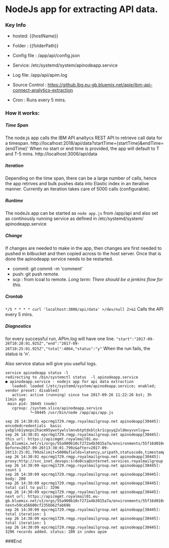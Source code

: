 #  NodeJs app for extracting API data. 

### Key Info

- hosted:   {{hostName}}
- Folder : {{folderPath}}
- Config file : /app/api/config.json
- Service: /etc/systemd/system/apinodeapp.service 
- Log file: /app/api/apim.log

- Source Control : https://github.lbg.eu-gb.bluemix.net/apie/ibm-api-connect-analytics-extraction
- Cron : Runs every 5 mins.

### How it works:

##### Time Span
The node.js app calls the IBM API analtycs  REST API to retrieve call data for a timespan.
http://localhost:2018/api/data?startTime={startTime}&endTime={endTime}'
When no start or end time is provided, the app will default to T and T-5 mins. http://localhost:3006/api/data

##### Iteration 
Depending on the time span, there can be a large number of calls, hence the app retrives and bulk pushes data into Elastic index in an iterative manner. Currently an iteration takes care of 5000 calls (configurable).

##### Runtime
The nodeJs app can be started as `node app.js` from /app/api and also set as continously running service  as defined in /etc/systemd/system/ apinodeapp.service 

##### Change
If changes are needed to make in the app, then changes are first needed to pushed in bitbucket and then copied across to the host server. Once that is done the apinodeapp service needs to be restarted.
 - commit:   git commit -m 'comment'
 - push: git push remote.
 - scp : from lcoal to remote.
*Long term: There should be a jenkins flow for this.*

##### Crontab
`*/5 * * * * curl 'localhost:3006/api/data' >/dev/null 2>&1`
Calls the API every 5 mins.
##### Diagnostics
for every successful run, APIm.log will have one line.
`"start":"2017-09-26T10:20:01.925Z","end":"2017-09-26T10:25:01.925Z","total":4064,"status":"y"`
When the run fails, the status is 'n'.

Also service status will give you useful logs.


    service apinodeapp status -l
    redirecting to /bin/systemctl status  -l apinodeapp.service
    ● apinodeapp.service - nodejs app for api data extraction
       loaded: loaded (/etc/systemd/system/apinodeapp.service; enabled; vendor preset: disabled)
       active: active (running) since tue 2017-09-26 11:22:26 bst; 3h 11min ago
     main pid: 30445 (node)
       cgroup: /system.slice/apinodeapp.service
               └─30445 /usr/bin/node /app/api/app.js
    
    sep 26 14:30:01 epcrmg1729.rmgp.royalmailgroup.net apinodeapp[30445]: encodedcredentials  basic yxbplnb1ymxpc2hacm95ywxtywlslmnvbtptdxblckr1cgvyq2xldmvyvxnlcg==
    sep 26 14:30:01 epcrmg1729.rmgp.royalmailgroup.net apinodeapp[30445]: this url: https://apicmgmt.royalmail01.eu-gb.bluemix.net/v1/orgs/55a900b10cf272a4b3015a7a/environments/55f16d010cf2fae1b6b74fec/events?before=2017-09-26t13:30:01.799z&after=2017-09-26t13:25:01.799z&limit=5000&fields=latency,uripath,statuscode,timestamp,apiname,appname,planname,devorgname,planname,timetoserverequest,requestmethod,clientgeoip
    sep 26 14:30:01 epcrmg1729.rmgp.royalmailgroup.net apinodeapp[30445]: proxy:http://svc_inet_devops:s)do0csa@internet.services.royalmailgroup.net:8080
    sep 26 14:30:09 epcrmg1729.rmgp.royalmailgroup.net apinodeapp[30445]: count 1
    sep 26 14:30:09 epcrmg1729.rmgp.royalmailgroup.net apinodeapp[30445]: body: 200
    sep 26 14:30:09 epcrmg1729.rmgp.royalmailgroup.net apinodeapp[30445]: total call to pull: 3296
    sep 26 14:30:09 epcrmg1729.rmgp.royalmailgroup.net apinodeapp[30445]: next url: https://apicmgmt.royalmail01.eu-gb.bluemix.net/v1/orgs/55a900b10cf272a4b3015a7a/environments/55f16d010cf2fae1b6b74fec/events?next=59ca56600cf235bb62fab69b
    sep 26 14:30:09 epcrmg1729.rmgp.royalmailgroup.net apinodeapp[30445]: total iteration: 1
    sep 26 14:30:09 epcrmg1729.rmgp.royalmailgroup.net apinodeapp[30445]: total iteration: 1
    sep 26 14:30:09 epcrmg1729.rmgp.royalmailgroup.net apinodeapp[30445]: 3296 records added. status: 200 in index apim



###End
